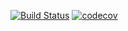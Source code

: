 [![Build Status](https://travis-ci.org/fundwit/shikra.svg?branch=master)](https://travis-ci.org/fundwit/shikra)
[![codecov](https://codecov.io/gh/fundwit/shikra/branch/master/graph/badge.svg)](https://codecov.io/gh/fundwit/shikra)